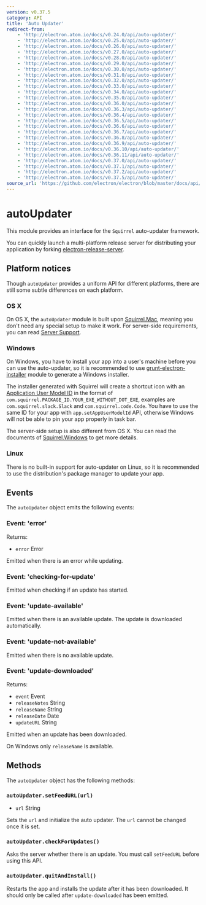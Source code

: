 ```yaml
---
version: v0.37.5
category: API
title: 'Auto Updater'
redirect-from:
    - 'http://electron.atom.io/docs/v0.24.0/api/auto-updater/'
    - 'http://electron.atom.io/docs/v0.25.0/api/auto-updater/'
    - 'http://electron.atom.io/docs/v0.26.0/api/auto-updater/'
    - 'http://electron.atom.io/docs/v0.27.0/api/auto-updater/'
    - 'http://electron.atom.io/docs/v0.28.0/api/auto-updater/'
    - 'http://electron.atom.io/docs/v0.29.0/api/auto-updater/'
    - 'http://electron.atom.io/docs/v0.30.0/api/auto-updater/'
    - 'http://electron.atom.io/docs/v0.31.0/api/auto-updater/'
    - 'http://electron.atom.io/docs/v0.32.0/api/auto-updater/'
    - 'http://electron.atom.io/docs/v0.33.0/api/auto-updater/'
    - 'http://electron.atom.io/docs/v0.34.0/api/auto-updater/'
    - 'http://electron.atom.io/docs/v0.35.0/api/auto-updater/'
    - 'http://electron.atom.io/docs/v0.36.0/api/auto-updater/'
    - 'http://electron.atom.io/docs/v0.36.3/api/auto-updater/'
    - 'http://electron.atom.io/docs/v0.36.4/api/auto-updater/'
    - 'http://electron.atom.io/docs/v0.36.5/api/auto-updater/'
    - 'http://electron.atom.io/docs/v0.36.6/api/auto-updater/'
    - 'http://electron.atom.io/docs/v0.36.7/api/auto-updater/'
    - 'http://electron.atom.io/docs/v0.36.8/api/auto-updater/'
    - 'http://electron.atom.io/docs/v0.36.9/api/auto-updater/'
    - 'http://electron.atom.io/docs/v0.36.10/api/auto-updater/'
    - 'http://electron.atom.io/docs/v0.36.11/api/auto-updater/'
    - 'http://electron.atom.io/docs/v0.37.0/api/auto-updater/'
    - 'http://electron.atom.io/docs/v0.37.1/api/auto-updater/'
    - 'http://electron.atom.io/docs/v0.37.2/api/auto-updater/'
    - 'http://electron.atom.io/docs/v0.37.5/api/auto-updater/'
source_url: 'https://github.com/electron/electron/blob/master/docs/api/auto-updater.md'
---
```


# autoUpdater

This module provides an interface for the `Squirrel` auto-updater framework.

You can quickly launch a multi-platform release server for distributing your
application by forking [electron-release-server][electron-release-server].

## Platform notices

Though `autoUpdater` provides a uniform API for different platforms, there are
still some subtle differences on each platform.

### OS X

On OS X, the `autoUpdater` module is built upon [Squirrel.Mac][squirrel-mac],
meaning you don't need any special setup to make it work. For server-side
requirements, you can read [Server Support][server-support].

### Windows

On Windows, you have to install your app into a user's machine before you can
use the auto-updater, so it is recommended to use
[grunt-electron-installer][installer] module to generate a Windows installer.

The installer generated with Squirrel will create a shortcut icon with an
[Application User Model ID][app-user-model-id] in the format of
`com.squirrel.PACKAGE_ID.YOUR_EXE_WITHOUT_DOT_EXE`, examples are
`com.squirrel.slack.Slack` and `com.squirrel.code.Code`. You have to use the
same ID for your app with `app.setAppUserModelId` API, otherwise Windows will
not be able to pin your app properly in task bar.

The server-side setup is also different from OS X. You can read the documents of
[Squirrel.Windows][squirrel-windows] to get more details.

### Linux

There is no built-in support for auto-updater on Linux, so it is recommended to
use the distribution's package manager to update your app.

## Events

The `autoUpdater` object emits the following events:

### Event: 'error'

Returns:

* `error` Error

Emitted when there is an error while updating.

### Event: 'checking-for-update'

Emitted when checking if an update has started.

### Event: 'update-available'

Emitted when there is an available update. The update is downloaded
automatically.

### Event: 'update-not-available'

Emitted when there is no available update.

### Event: 'update-downloaded'

Returns:

* `event` Event
* `releaseNotes` String
* `releaseName` String
* `releaseDate` Date
* `updateURL` String

Emitted when an update has been downloaded.

On Windows only `releaseName` is available.

## Methods

The `autoUpdater` object has the following methods:

### `autoUpdater.setFeedURL(url)`

* `url` String

Sets the `url` and initialize the auto updater. The `url` cannot be changed
once it is set.

### `autoUpdater.checkForUpdates()`

Asks the server whether there is an update. You must call `setFeedURL` before
using this API.

### `autoUpdater.quitAndInstall()`

Restarts the app and installs the update after it has been downloaded. It
should only be called after `update-downloaded` has been emitted.

[squirrel-mac]: https://github.com/Squirrel/Squirrel.Mac
[server-support]: https://github.com/Squirrel/Squirrel.Mac#server-support
[squirrel-windows]: https://github.com/Squirrel/Squirrel.Windows
[installer]: https://github.com/atom/grunt-electron-installer
[app-user-model-id]: https://msdn.microsoft.com/en-us/library/windows/desktop/dd378459(v=vs.85).aspx
[electron-release-server]: https://github.com/ArekSredzki/electron-release-server
